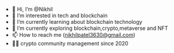 - 👋 Hi, I’m @Nikhil
- 👀 I’m interested in tech and blockchain
- 🌱 I’m currently learning about blockchain technology
- 💞️ I’m currently exploring blockchain,crypto,metaverse and NFT
- 📫 How to reach me (nikhilpatel3630@gmail.com)
- 🧑‍🏭 crypto community management since 2020
<!---
Nikhilgangwar is a ✨ special ✨ repository because its `README.md` (this file) appears on your GitHub profile.
You can click the Preview link to take a look at your changes.
--->
